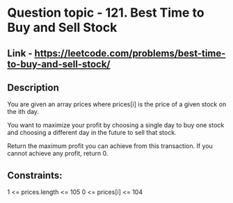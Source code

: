 # Question topic - 121. Best Time to Buy and Sell Stock

## Link - https://leetcode.com/problems/best-time-to-buy-and-sell-stock/

## Description
You are given an array prices where prices[i] is the price of a given stock on the ith day.

You want to maximize your profit by choosing a single day to buy one stock and choosing a different day in the future to sell that stock.

Return the maximum profit you can achieve from this transaction. If you cannot achieve any profit, return 0.





## Constraints:

1 <= prices.length <= 105
0 <= prices[i] <= 104
